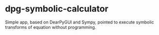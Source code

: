 # dpg-symbolic-calculator
Simple app, based on DearPyGUI and Sympy, pointed to execute symbolic transforms of equation without programming.
